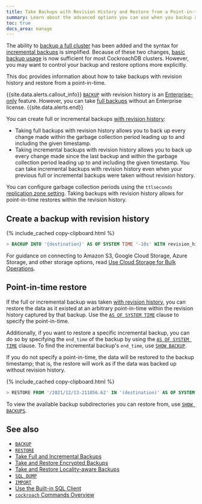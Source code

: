 ```yaml
---
title: Take Backups with Revision History and Restore from a Point-in-time
summary: Learn about the advanced options you can use when you backup and restore a CockroachDB cluster.
toc: true
docs_area: manage
---
```


The ability to [backup a full cluster](backup.html#backup-a-cluster) has been added and the syntax for [incremental backups](backup.html#create-incremental-backups) is simplified. Because of these two changes, [basic backup usage](take-full-and-incremental-backups.html) is now sufficient for most CockroachDB clusters. However, you may want to control your backup and restore options more explicitly.

This doc provides information about how to take backups with revision history and restore from a point-in-time.

{{site.data.alerts.callout_info}}
[`BACKUP`](backup.html) with revision history is an [Enterprise-only](https://www.cockroachlabs.com/product/cockroachdb/) feature. However, you can take [full backups](take-full-and-incremental-backups.html) without an Enterprise license.
{{site.data.alerts.end}}

You can create full or incremental backups [with revision history](backup.html#with-revision-history):

- Taking full backups with revision history allows you to back up every change made within the garbage collection period leading up to and including the given timestamp.
- Taking incremental backups with revision history allows you to back up every change made since the last backup and within the garbage collection period leading up to and including the given timestamp. You can take incremental backups with revision history even when your previous full or incremental backups were taken without revision history.

You can configure garbage collection periods using the `ttlseconds` [replication zone setting](configure-replication-zones.html). Taking backups with revision history allows for point-in-time restores within the revision history.

## Create a backup with revision history

{% include_cached copy-clipboard.html %}
~~~ sql
> BACKUP INTO '{destination}' AS OF SYSTEM TIME '-10s' WITH revision_history;
~~~

For guidance on connecting to Amazon S3, Google Cloud Storage, Azure Storage, and other storage options, read [Use Cloud Storage for Bulk Operations](use-cloud-storage-for-bulk-operations.html).

## Point-in-time restore

If the full or incremental backup was taken [with revision history](#create-a-backup-with-revision-history), you can restore the data as it existed at an arbitrary point-in-time within the revision history captured by that backup. Use the [`AS OF SYSTEM TIME`](as-of-system-time.html) clause to specify the point-in-time.

Additionally, if you want to restore a specific incremental backup, you can do so by specifying the `end_time` of the backup by using the [`AS OF SYSTEM TIME`](as-of-system-time.html) clause. To find the incremental backup's `end_time`, use [`SHOW BACKUP`](show-backup.html).

If you do not specify a point-in-time, the data will be restored to the backup timestamp; that is, the restore will work as if the data was backed up without revision history.

{% include_cached copy-clipboard.html %}
~~~ sql
> RESTORE FROM '/2021/12/13-211056.62' IN '(destination)' AS OF SYSTEM TIME '2021-12-13 10:00:00';
~~~

To view the available backup subdirectories you can restore from, use [`SHOW BACKUPS`](restore.html#view-the-backup-subdirectories).

## See also

- [`BACKUP`][backup]
- [`RESTORE`][restore]
- [Take Full and Incremental Backups](take-full-and-incremental-backups.html)
- [Take and Restore Encrypted Backups](take-and-restore-encrypted-backups.html)
- [Take and Restore Locality-aware Backups](take-and-restore-locality-aware-backups.html)
- [`SQL DUMP`](cockroach-dump.html)
- [`IMPORT`](migration-overview.html)
- [Use the Built-in SQL Client](cockroach-sql.html)
- [`cockroach` Commands Overview](cockroach-commands.html)

<!-- Reference links -->

[backup]:  backup.html
[restore]: restore.html
